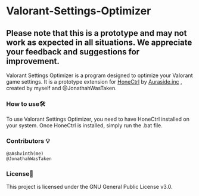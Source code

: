 
# Valorant-Settings-Optimizer

## Please note that this is a prototype and may not work as expected in all situations. We appreciate your feedback and suggestions for improvement.

Valorant Settings Optimizer is a program designed to optimize your Valorant game settings. It is a prototype extension for <a href="https://github.com/auraside/HoneCtrl">HoneCtrl</a> by <a href="https://github.com/auraside">Auraside.inc</a> , created by myself and @JonathahWasTaken.


### How to use🛠️

To use Valorant Settings Optimizer, you need to have HoneCtrl installed on your system. Once HoneCtrl is installed, simply run the .bat file.

### Contributors 💡

    @aAshvinth(me)
    @JonathahWasTaken

### License📄

This project is licensed under the GNU General Public License v3.0.

